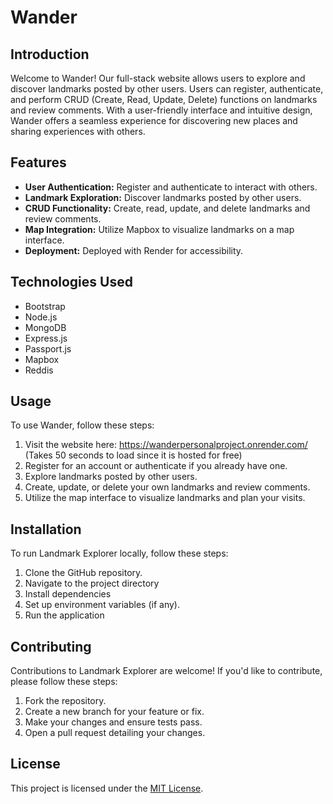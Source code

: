 # Wander

## Introduction

Welcome to Wander! Our full-stack website allows users to explore and discover landmarks posted by other users. Users can register, authenticate, and perform CRUD (Create, Read, Update, Delete) functions on landmarks and review comments. With a user-friendly interface and intuitive design, Wander offers a seamless experience for discovering new places and sharing experiences with others. 

## Features

- **User Authentication:** Register and authenticate to interact with others.
- **Landmark Exploration:** Discover landmarks posted by other users.
- **CRUD Functionality:** Create, read, update, and delete landmarks and review comments.
- **Map Integration:** Utilize Mapbox to visualize landmarks on a map interface.
- **Deployment:** Deployed with Render for accessibility. 

## Technologies Used
* Bootstrap
* Node.js
* MongoDB
* Express.js
* Passport.js
* Mapbox
* Reddis

 ## Usage

To use Wander, follow these steps:

1. Visit the website here: https://wanderpersonalproject.onrender.com/ (Takes 50 seconds to load since it is hosted for free)
2.  Register for an account or authenticate if you already have one.
3. Explore landmarks posted by other users.
4. Create, update, or delete your own landmarks and review comments.
5. Utilize the map interface to visualize landmarks and plan your visits. 

## Installation

To run Landmark Explorer locally, follow these steps:

1. Clone the GitHub repository.
2. Navigate to the project directory
3. Install dependencies
4. Set up environment variables (if any).
5. Run the application

## Contributing

Contributions to Landmark Explorer are welcome! If you'd like to contribute, please follow these steps:

1. Fork the repository.
2. Create a new branch for your feature or fix.
3. Make your changes and ensure tests pass.
4. Open a pull request detailing your changes.

## License

This project is licensed under the [MIT License](LICENSE).



